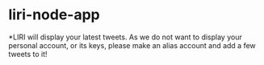 # liri-node-app

*LIRI will display your latest tweets. As we do not want to display your personal account, or its keys, please make an alias account and add a few tweets to it!